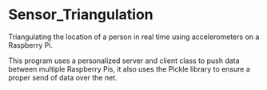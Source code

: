 # Sensor_Triangulation
 Triangulating the location of a person in real time using accelerometers on a Raspberry Pi.


 This program uses a personalized server and client class to push data between
 multiple Raspberry Pis, it also uses the Pickle library to ensure a proper send
 of data over the net.
